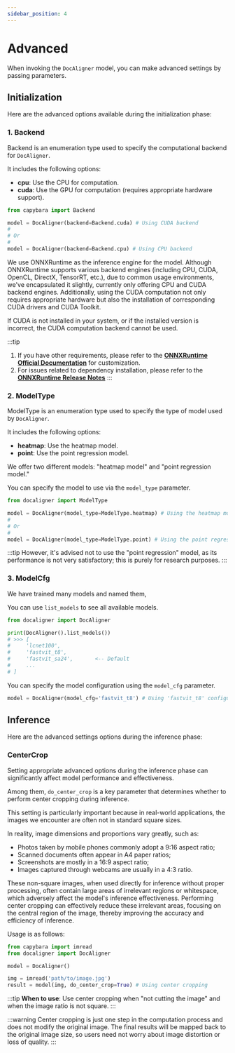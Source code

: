 ```yaml
---
sidebar_position: 4
---
```


# Advanced

When invoking the `DocAligner` model, you can make advanced settings by passing parameters.

## Initialization

Here are the advanced options available during the initialization phase:

### 1. Backend

Backend is an enumeration type used to specify the computational backend for `DocAligner`.

It includes the following options:

- **cpu**: Use the CPU for computation.
- **cuda**: Use the GPU for computation (requires appropriate hardware support).

```python
from capybara import Backend

model = DocAligner(backend=Backend.cuda) # Using CUDA backend
#
# Or
#
model = DocAligner(backend=Backend.cpu) # Using CPU backend
```

We use ONNXRuntime as the inference engine for the model. Although ONNXRuntime supports various backend engines (including CPU, CUDA, OpenCL, DirectX, TensorRT, etc.), due to common usage environments, we've encapsulated it slightly, currently only offering CPU and CUDA backend engines. Additionally, using the CUDA computation not only requires appropriate hardware but also the installation of corresponding CUDA drivers and CUDA Toolkit.

If CUDA is not installed in your system, or if the installed version is incorrect, the CUDA computation backend cannot be used.

:::tip

1. If you have other requirements, please refer to the [**ONNXRuntime Official Documentation**](https://onnxruntime.ai/docs/execution-providers/index.html) for customization.
2. For issues related to dependency installation, please refer to the [**ONNXRuntime Release Notes**](https://onnxruntime.ai/docs/execution-providers/CUDA-ExecutionProvider.html#requirements)
   :::

### 2. ModelType

ModelType is an enumeration type used to specify the type of model used by `DocAligner`.

It includes the following options:

- **heatmap**: Use the heatmap model.
- **point**: Use the point regression model.

We offer two different models: "heatmap model" and "point regression model."

You can specify the model to use via the `model_type` parameter.

```python
from docaligner import ModelType

model = DocAligner(model_type=ModelType.heatmap) # Using the heatmap model
#
# Or
#
model = DocAligner(model_type=ModelType.point) # Using the point regression model
```

:::tip
However, it's advised not to use the "point regression" model, as its performance is not very satisfactory; this is purely for research purposes.
:::

### 3. ModelCfg

We have trained many models and named them,

You can use `list_models` to see all available models.

```python
from docaligner import DocAligner

print(DocAligner().list_models())
# >>> [
#     'lcnet100',
#     'fastvit_t8',
#     'fastvit_sa24',       <-- Default
#     ...
# ]
```

You can specify the model configuration using the `model_cfg` parameter.

```python
model = DocAligner(model_cfg='fastvit_t8') # Using 'fastvit_t8' configuration
```

## Inference

Here are the advanced settings options during the inference phase:

### CenterCrop

Setting appropriate advanced options during the inference phase can significantly affect model performance and effectiveness.

Among them, `do_center_crop` is a key parameter that determines whether to perform center cropping during inference.

This setting is particularly important because in real-world applications, the images we encounter are often not in standard square sizes.

In reality, image dimensions and proportions vary greatly, such as:

- Photos taken by mobile phones commonly adopt a 9:16 aspect ratio;
- Scanned documents often appear in A4 paper ratios;
- Screenshots are mostly in a 16:9 aspect ratio;
- Images captured through webcams are usually in a 4:3 ratio.

These non-square images, when used directly for inference without proper processing, often contain large areas of irrelevant regions or whitespace, which adversely affect the model's inference effectiveness. Performing center cropping can effectively reduce these irrelevant areas, focusing on the central region of the image, thereby improving the accuracy and efficiency of inference.

Usage is as follows:

```python
from capybara import imread
from docaligner import DocAligner

model = DocAligner()

img = imread('path/to/image.jpg')
result = model(img, do_center_crop=True) # Using center cropping
```

:::tip
**When to use**: Use center cropping when "not cutting the image" and when the image ratio is not square.
:::

:::warning
Center cropping is just one step in the computation process and does not modify the original image. The final results will be mapped back to the original image size, so users need not worry about image distortion or loss of quality.
:::
